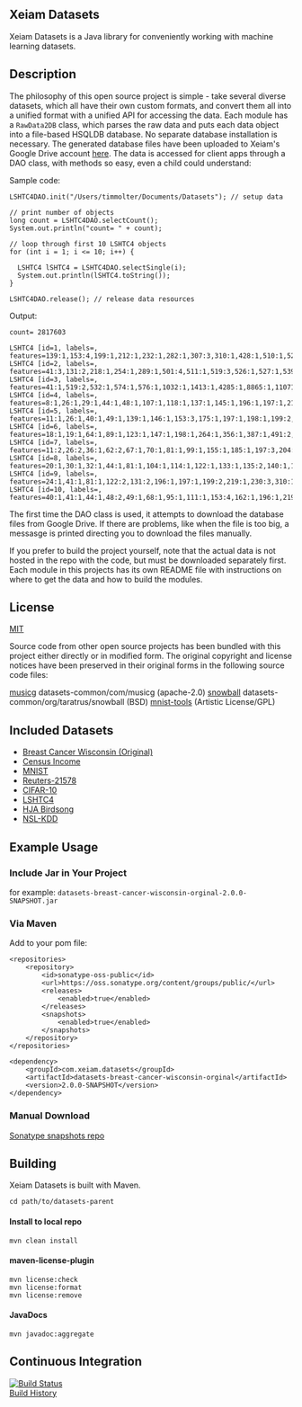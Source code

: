 ## Xeiam Datasets

Xeiam Datasets is a Java library for conveniently working with machine learning datasets.  

## Description 

The philosophy of this open source project is simple - take several diverse datasets, which all have their own custom formats, and convert them all into a unified 
format with a unified API for accessing the data. Each module has a `RawData2DB` class, which parses the raw data and puts each data object into a file-based HSQLDB database. 
No separate database installation is necessary. The generated database files have been uploaded to Xeiam's Google Drive account [here](https://drive.google.com/folderview?id=0ByP7_A9vXm17VXhuZzBrcnNubEE&usp=sharing#list).
The data is accessed for client apps through a DAO class, with methods so easy, even a child could understand:

Sample code:

    LSHTC4DAO.init("/Users/timmolter/Documents/Datasets"); // setup data

    // print number of objects
    long count = LSHTC4DAO.selectCount();
    System.out.println("count= " + count);
    
    // loop through first 10 LSHTC4 objects
    for (int i = 1; i <= 10; i++) {

      LSHTC4 lSHTC4 = LSHTC4DAO.selectSingle(i);
      System.out.println(lSHTC4.toString());
    }
    
    LSHTC4DAO.release(); // release data resources
    
    
Output:

    count= 2817603
    
    LSHTC4 [id=1, labels=, features=139:1,153:4,199:1,212:1,232:1,282:1,307:3,310:1,428:1,510:1,528:1,609:1,700:2,709:1,727:1,765:1,791:1,798:2,838:1,872:1,1007:1,1170:2,1374:1,1388:1,1409:1,1435:1,1892:1,2190:1,2197:1,2253:1,2348:2,2570:1,2628:1,2713:1,3066:1,3406:1,3619:2,3628:2,3636:1,3649:2,5068:1,8385:1,9371:1,11248:1,11806:1,]
    LSHTC4 [id=2, labels=, features=41:3,131:2,218:1,254:1,289:1,501:4,511:1,519:3,526:1,527:1,539:1,542:1,543:2,551:2,558:3,605:2,977:2,2748:1,2867:1,3849:1,4032:1,5030:1,19156:1,]
    LSHTC4 [id=3, labels=, features=41:1,519:2,532:1,574:1,576:1,1032:1,1413:1,4285:1,8865:1,11071:1,24481:1,83715:1,]
    LSHTC4 [id=4, labels=, features=8:1,26:1,29:1,44:1,48:1,107:1,118:1,137:1,145:1,196:1,197:1,211:1,354:1,400:1,403:1,409:1,415:1,432:1,439:1,442:1,459:1,536:2,551:1,558:1,605:1,612:1,661:1,689:1,695:1,805:3,816:1,834:1,854:5,867:1,883:1,889:1,891:1,902:1,944:2,980:1,1139:1,1273:1,1287:1,1345:1,1415:1,1614:2,1664:1,1713:1,1776:2,1817:1,1861:1,1956:1,2100:1,2105:1,2121:1,2558:2,2564:1,2619:1,3018:1,3045:1,3055:1,3061:2,3217:2,3233:1,3301:1,3755:1,5504:1,6555:1,6942:1,7102:1,7901:1,10298:1,11317:1,12780:1,14305:1,16756:1,27769:1,28416:1,29278:3,32759:1,181529:1,1003324:1,]
    LSHTC4 [id=5, labels=, features=11:1,26:1,40:1,49:1,139:1,146:1,153:3,175:1,197:1,198:1,199:2,215:2,226:1,228:1,237:2,238:1,239:2,240:1,242:1,253:1,262:1,274:1,286:1,297:1,307:1,316:2,317:1,318:4,326:1,354:1,364:1,375:1,430:1,439:2,463:1,474:1,490:1,491:1,583:3,596:1,597:1,605:1,614:1,615:2,647:1,730:2,752:1,765:1,769:1,777:3,791:1,793:1,798:6,867:2,874:1,891:1,1006:1,1018:1,1092:1,1099:2,1106:2,1116:1,1138:1,1155:1,1159:3,1167:1,1169:1,1171:1,1180:1,1184:2,1317:1,1330:1,1394:1,1398:1,1414:3,1449:1,1467:1,1469:1,1515:1,1547:1,1575:1,1771:1,1797:1,1842:2,1918:1,1932:1,2009:1,2066:1,2103:1,2115:1,2135:1,2143:1,2180:1,2184:1,2192:1,2196:1,2197:1,2220:2,2275:1,2306:1,2334:1,2342:1,2344:1,2419:1,2557:2,2610:1,2652:1,2934:1,2969:1,3023:1,3026:1,3032:1,3048:3,3053:2,3380:2,3403:2,3507:1,3664:1,3849:1,3964:16,3970:1,3984:1,4016:1,4017:4,4205:1,4302:1,4336:1,4353:1,4524:1,4548:1,4571:1,4665:1,4667:1,4672:1,5083:2,5134:1,5930:1,6229:1,6738:1,6977:1,7404:1,8540:1,9532:2,11399:1,12822:1,15406:1,16929:1,17726:1,19875:1,20093:1,20597:1,20641:1,20655:1,26618:1,27756:1,36028:1,63893:1,70093:1,121950:1,171358:1,191665:1,866061:1,]
    LSHTC4 [id=6, labels=, features=18:1,19:1,64:1,89:1,123:1,147:1,198:1,264:1,356:1,387:1,491:2,511:2,521:1,527:1,529:2,561:4,632:1,712:1,761:1,903:1,991:1,1002:1,1105:1,1299:1,1565:1,1620:1,1651:1,1697:1,1832:1,3591:1,4607:1,4718:1,6248:1,7963:1,23274:2,]
    LSHTC4 [id=7, labels=, features=11:2,26:2,36:1,62:2,67:1,70:1,81:1,99:1,155:1,185:1,197:3,204:3,211:5,229:1,230:1,231:1,246:1,344:2,347:1,375:1,397:1,401:2,413:1,415:1,458:2,491:1,497:1,539:1,558:1,587:1,692:2,745:1,752:1,761:1,812:2,815:1,827:1,829:1,854:12,944:1,978:2,991:1,1001:2,1109:1,1159:1,1193:1,1247:1,1300:1,1380:1,1414:3,1518:1,1544:1,1634:1,1661:16,1670:1,1788:2,1813:2,1834:1,1846:1,1879:1,2062:1,2128:1,2220:1,2236:2,2562:2,2578:2,2586:7,2683:1,2962:1,3014:1,3019:1,3734:2,3826:1,3999:1,4052:1,4267:1,4471:1,4752:1,4756:1,4811:1,4850:2,4963:1,5071:1,5317:2,5459:1,5497:1,5509:3,5698:2,6899:1,7045:1,7217:1,7641:1,7924:1,7985:1,8010:1,8176:1,8482:1,8942:1,10605:1,10682:1,10706:1,12306:1,12307:1,12425:2,12555:1,12681:1,12961:1,13995:1,13998:1,14000:1,14214:1,14826:1,15493:1,16852:1,21690:3,26455:1,26503:1,34393:1,35307:1,42172:1,43814:1,47525:1,50601:1,65466:1,74704:1,93306:1,93846:1,98361:1,143927:1,512967:1,581083:1,892311:1,922750:1,]
    LSHTC4 [id=8, labels=, features=20:1,30:1,32:1,44:1,81:1,104:1,114:1,122:1,133:1,135:2,140:1,178:1,202:1,211:1,215:1,219:2,228:2,229:1,312:2,367:1,475:1,587:1,740:1,750:1,769:1,777:1,778:3,829:1,830:1,834:1,856:1,1024:1,1083:5,1099:1,1100:2,1102:5,1106:12,1118:1,1129:1,1156:1,1176:1,1377:1,1681:1,1786:1,1804:2,2088:1,2126:1,2295:1,3018:2,3044:2,3127:1,4175:1,4440:1,5115:1,5568:1,5774:1,5913:2,5923:1,7958:1,8112:1,9324:3,10808:1,12594:2,12692:1,12715:1,16618:1,18828:1,18829:1,19913:1,19920:4,20093:5,20193:1,21208:1,21213:1,25433:1,36336:1,55404:1,69755:1,113192:1,]
    LSHTC4 [id=9, labels=, features=24:1,41:1,81:1,122:2,131:2,196:1,197:1,199:2,219:1,230:3,310:1,318:2,328:1,346:2,354:2,375:1,378:1,395:1,400:1,415:1,430:1,464:1,501:1,559:3,561:3,567:2,570:4,576:1,589:1,601:1,605:1,633:1,692:3,717:1,721:3,765:1,773:1,791:3,818:1,841:1,903:1,916:1,977:1,1000:1,1019:1,1046:1,1078:1,1106:1,1109:1,1163:1,1249:2,1266:1,1413:1,1556:1,1563:1,1664:1,1716:1,1742:2,1756:1,1782:1,1793:1,1915:1,1966:1,2032:1,2369:1,2687:2,2695:1,2957:1,3365:1,3519:1,3581:1,3698:1,4548:1,4570:1,5126:3,5526:3,5954:2,6014:1,7104:1,7124:1,7652:1,8532:1,10305:1,10637:1,10774:1,11256:2,11892:1,12116:1,14386:1,14732:1,17880:5,19492:4,23460:1,23618:1,30520:2,33822:1,42461:1,57833:1,386140:1,691708:1,1558913:1,]
    LSHTC4 [id=10, labels=, features=40:1,41:1,44:1,48:2,49:1,68:1,95:1,111:1,153:4,162:1,196:1,219:1,228:1,229:1,232:1,238:1,239:2,242:2,247:2,276:1,297:2,306:1,307:1,316:1,317:1,375:1,430:1,510:1,516:1,582:1,612:1,717:1,728:2,761:1,764:1,776:1,783:1,797:1,815:1,915:1,1116:1,1337:1,1441:1,1680:1,2116:2,2118:1,2119:1,2192:1,2194:1,2322:1,2347:1,2354:1,2613:1,2636:1,2748:1,2930:1,3048:1,3057:1,3140:1,3229:1,3893:1,4030:1,4252:1,4984:1,5068:1,6599:1,7108:1,8540:1,10639:1,10666:1,10670:2,10676:1,14070:5,14321:1,14364:2,24700:1,26766:1,27895:1,63406:1,166985:1,601892:1,]

The first time the DAO class is used, it attempts to download the database files from Google Drive. If there are problems, like when the file is too big, a messasge is printed 
directing you to download the files manually.

If you prefer to build the project yourself, note that the actual data is not hosted in the repo with the code, but must be downloaded separately first. Each module in this 
projects has its own README file with instructions on where to get the data and how to build the modules. 

## License

[MIT](http://opensource.org/licenses/MIT)

Source code from other open source projects has been bundled with this project either directly or in modified form. 
The original copyright and license notices have been preserved in their original forms in the following source code files:

[musicg](https://code.google.com/p/musicg/) datasets-common/com/musicg (apache-2.0)
[snowball](http://snowball.tartarus.org/license.php) datasets-common/org/taratrus/snowball (BSD)
[mnist-tools](https://code.google.com/p/mnist-tools/) (Artistic License/GPL)

## Included Datasets

* [Breast Cancer Wisconsin (Original)](http://archive.ics.uci.edu/ml/datasets/Breast+Cancer+Wisconsin+%28Original%29)
* [Census Income](http://archive.ics.uci.edu/ml/datasets/Census+Income)
* [MNIST](http://yann.lecun.com/exdb/mnist/)
* [Reuters-21578](http://archive.ics.uci.edu/ml/support/Reuters-21578+Text+Categorization+Collection)
* [CIFAR-10](http://www.cs.toronto.edu/~kriz/cifar.html)
* [LSHTC4](http://www.kaggle.com/c/lshtc/data)
* [HJA Birdsong](http://web.engr.oregonstate.edu/~briggsf/kdd2012datasets/hja_birdsong/)
* [NSL-KDD](http://nsl.cs.unb.ca/NSL-KDD/)

## Example Usage

### Include Jar in Your Project

for example: `datasets-breast-cancer-wisconsin-orginal-2.0.0-SNAPSHOT.jar`

### Via Maven

Add to your pom file:

    <repositories>
        <repository>
            <id>sonatype-oss-public</id>
            <url>https://oss.sonatype.org/content/groups/public/</url>
            <releases>
                <enabled>true</enabled>
            </releases>
            <snapshots>
                <enabled>true</enabled>
            </snapshots>
        </repository>
    </repositories>

    <dependency>
        <groupId>com.xeiam.datasets</groupId>
        <artifactId>datasets-breast-cancer-wisconsin-orginal</artifactId>
        <version>2.0.0-SNAPSHOT</version>
    </dependency>
    
### Manual Download

[Sonatype snapshots repo](https://oss.sonatype.org/content/groups/public/com/xeiam/datasets/)

## Building

Xeiam Datasets is built with Maven.

    cd path/to/datasets-parent
    
#### Install to local repo

    mvn clean install
    
#### maven-license-plugin

    mvn license:check
    mvn license:format
    mvn license:remove
    
#### JavaDocs

    mvn javadoc:aggregate 

## Continuous Integration

[![Build Status](https://travis-ci.org/timmolter/Datasets.png?branch=develop)](https://travis-ci.org/timmolter/Datasets.png)  
[Build History](https://travis-ci.org/timmolter/Datasets/builds)  
 
